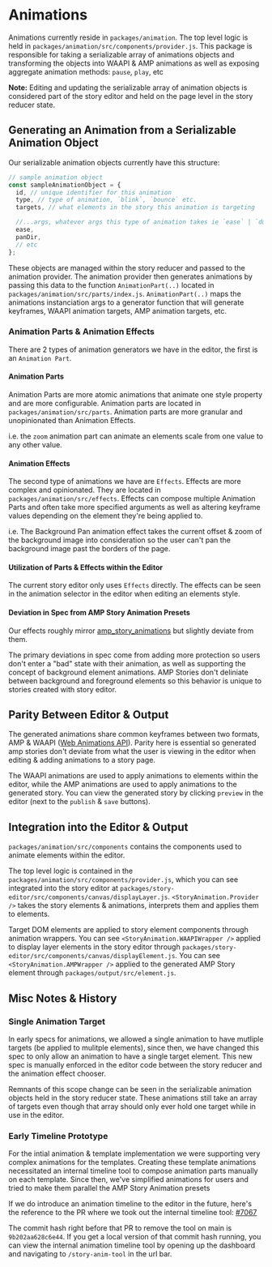 # Animations

Animations currently reside in `packages/animation`. The top level logic is held in `packages/animation/src/components/provider.js`. This package is responsible for taking a serializable array of animations objects and transforming the objects into WAAPI & AMP animations as well as exposing aggregate animation methods: `pause`, `play`, etc

**Note:** Editing and updating the serializable array of animation objects is considered part of the story editor and held on the page level in the story reducer state.

## Generating an Animation from a Serializable Animation Object

Our serializable animation objects currently have this structure:

```js
// sample animation object
const sampleAnimationObject = {
  id, // unique identifier for this animation
  type, // type of animation, `blink`, `bounce` etc.
  targets, // what elements in the story this animation is targeting

  //...args, whatever args this type of animation takes ie `ease` | `duration`
  ease,
  panDir,
  // etc
};
```

These objects are managed within the story reducer and passed to the animation provider. The animation provider then generates animations by passing this data to the function `AnimationPart(..)` located in `packages/animation/src/parts/index.js`. `AnimationPart(..)` maps the animations instanciation args to a generator function that will generate keyframes, WAAPI animation targets, AMP animation targets, etc.

### Animation Parts & Animation Effects

There are 2 types of animation generators we have in the editor, the first is an `Animation Part`.

#### Animation Parts

Animation Parts are more atomic animations that animate one style property and are more configurable. Animation parts are located in `packages/animation/src/parts`. Animation parts are more granular and unopinionated than Animation Effects. 

i.e. the `zoom` animation part can animate an elements scale from one value to any other value.


#### Animation Effects

The second type of animations we have are `Effects`. Effects are more complex and opinionated. They are located in `packages/animation/src/effects`. Effects can compose multiple Animation Parts and often take more specified arguments as well as altering keyframe values depending on the element they're being applied to. 

i.e. The Background Pan animation effect takes the current offset & zoom of the background image into consideration so the user can't pan the background image past the borders of the page.

#### Utilization of Parts & Effects within the Editor

The current story editor only uses `Effects` directly. The effects can be seen in the animation selector in the editor when editing an elements style.

#### Deviation in Spec from AMP Story Animation Presets

Our effects roughly mirror [amp_story_animations](https://amp.dev/documentation/examples/visual-effects/amp_story_animations/) but slightly deviate from them. 

The primary deviations in spec come from adding more protection so users don't enter a "bad" state with their animation, as well as supporting the concept of background element animations. AMP Stories don't deliniate between background and foreground elements so this behavior is unique to stories created with story editor.

## Parity Between Editor & Output

The generated animations share common keyframes between two formats, AMP & WAAPI ([Web Animations API](https://developer.mozilla.org/en-US/docs/Web/API/Web_Animations_API)). Parity here is essential so generated amp stories don't deviate from what the user is viewing in the editor when editing & adding animations to a story page.

The WAAPI animations are used to apply animations to elements within the editor, while the AMP animations are used to apply animations to the generated story. You can view the generated story by clicking `preview` in the editor (next to the `publish` & `save` buttons).

## Integration into the Editor & Output

`packages/animation/src/components` contains the components used to animate elements within the editor. 

The top level logic is contained in the `packages/animation/src/components/provider.js`, which you can see integrated into the story editor at `packages/story-editor/src/components/canvas/displayLayer.js`. `<StoryAnimation.Provider />` takes the story elements & animations, interprets them and applies them to elements.

Target DOM elements are applied to story element components through animation wrappers. You can see `<StoryAnimation.WAAPIWrapper />` applied to display layer elements in the story editor through `packages/story-editor/src/components/canvas/displayElement.js`. You can see `<StoryAnimation.AMPWrapper />` applied to the generated AMP Story element through `packages/output/src/element.js`.

## Misc Notes & History

### Single Animation Target

In early specs for animations, we allowed a single animation to have mutliple targets (be applied to mulitple elements), since then, we have changed this spec to only allow an animation to have a single target element. This new spec is manually enforced in the editor code between the story reducer and the animation effect chooser. 

Remnants of this scope change can be seen in the serializable animation objects held in the story reducer state. These animations still take an array of targets even though that array should only ever hold one target while in use in the editor.

### Early Timeline Prototype

For the intial animation & template implementation we were supporting very complex animations for the templates. Creating these template animations necessitated an internal timeline tool to compose animation parts manually on each template. Since then, we've simplified animations for users and tried to make them parallel the AMP Story Animation presets

If we do introduce an animation timeline to the editor in the future, here's the reference to the PR where we took out the internal timeline tool:
[#7067](https://github.com/GoogleForCreators/web-stories-wp/pull/7067)

The commit hash right before that PR to remove the tool on main is `9b202aa628c6e44`. If you get a local version of that commit hash running, you can view the internal animation timeline tool by opening up the dashboard and navigating to `/story-anim-tool` in the url bar.

